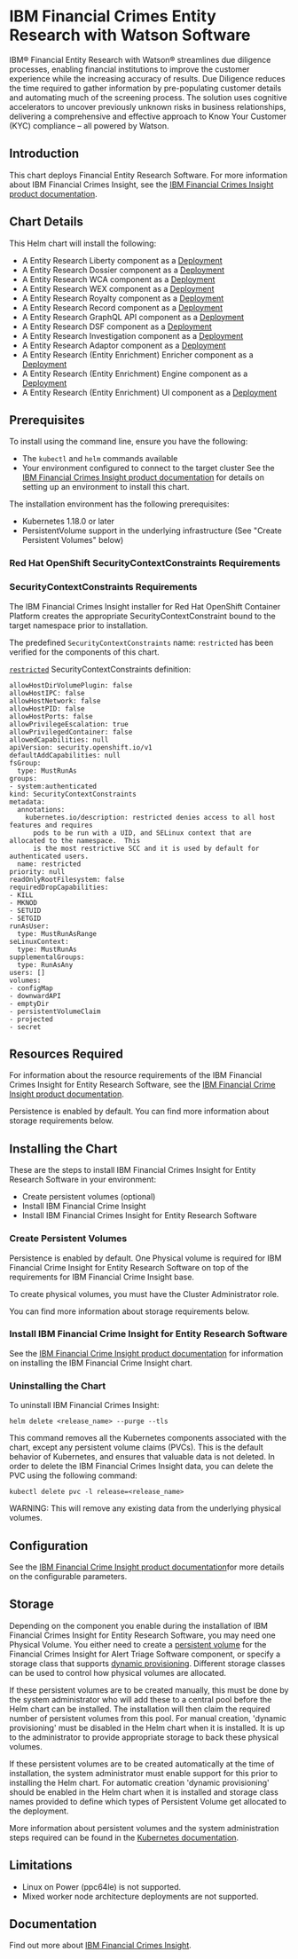 
# IBM Financial Crimes Entity Research with Watson Software

IBM® Financial Entity Research with Watson® streamlines due diligence processes, enabling financial institutions to improve the customer experience while the increasing accuracy of results. Due Diligence reduces the time required to gather information by pre-populating customer details and automating much of the screening process. The solution uses cognitive accelerators to uncover previously unknown risks in business relationships, delivering a comprehensive and effective approach to Know Your Customer (KYC) compliance – all powered by Watson.

## Introduction
This chart deploys Financial Entity Research Software. For more information about IBM Financial Crimes Insight, see the [IBM Financial Crimes Insight product documentation](https://www.ibm.com/support/knowledgecenter/SSCKRH_6.6.0/fcdd/kc_welcome.html).

## Chart Details
This Helm chart will install the following:

- A Entity Research Liberty component as a [Deployment](https://kubernetes.io/docs/concepts/workloads/controllers/deployment/)
- A Entity Research Dossier component as a [Deployment](https://kubernetes.io/docs/concepts/workloads/controllers/deployment/)
- A Entity Research WCA component as a [Deployment](https://kubernetes.io/docs/concepts/workloads/controllers/deployment/)
- A Entity Research WEX component as a [Deployment](https://kubernetes.io/docs/concepts/workloads/controllers/deployment/)
- A Entity Research Royalty component as a [Deployment](https://kubernetes.io/docs/concepts/workloads/controllers/deployment/)
- A Entity Research Record component as a [Deployment](https://kubernetes.io/docs/concepts/workloads/controllers/deployment/)
- A Entity Research GraphQL API component as a [Deployment](https://kubernetes.io/docs/concepts/workloads/controllers/deployment/)
- A Entity Research DSF component as a [Deployment](https://kubernetes.io/docs/concepts/workloads/controllers/deployment/)
- A Entity Research Investigation component as a [Deployment](https://kubernetes.io/docs/concepts/workloads/controllers/deployment/)
- A Entity Research Adaptor component as a [Deployment](https://kubernetes.io/docs/concepts/workloads/controllers/deployment/)
- A Entity Research (Entity Enrichment) Enricher component as a [Deployment](https://kubernetes.io/docs/concepts/workloads/controllers/deployment/)
- A Entity Research (Entity Enrichment) Engine component as a [Deployment](https://kubernetes.io/docs/concepts/workloads/controllers/deployment/)
- A Entity Research (Entity Enrichment) UI component as a [Deployment](https://kubernetes.io/docs/concepts/workloads/controllers/deployment/)


## Prerequisites
To install using the command line, ensure you have the following:

- The `kubectl` and `helm` commands available
- Your environment configured to connect to the target cluster
See the [IBM Financial Crimes Insight product documentation](https://www.ibm.com/support/knowledgecenter/SSCKRH) for details on setting up an environment to install this chart.

The installation environment has the following prerequisites:

- Kubernetes 1.18.0 or later
- PersistentVolume support in the underlying infrastructure (See "Create Persistent Volumes" below)

### Red Hat OpenShift SecurityContextConstraints Requirements

### SecurityContextConstraints Requirements

The IBM Financial Crimes Insight installer for Red Hat OpenShift Container Platform creates the appropriate SecurityContextConstraint bound to the target namespace prior to installation.

The predefined `SecurityContextConstraints` name: `restricted` has been verified for the components of this chart.

[`restricted`](https://ibm.biz/cpkspec-scc) SecurityContextConstraints definition:
```
allowHostDirVolumePlugin: false
allowHostIPC: false
allowHostNetwork: false
allowHostPID: false
allowHostPorts: false
allowPrivilegeEscalation: true
allowPrivilegedContainer: false
allowedCapabilities: null
apiVersion: security.openshift.io/v1
defaultAddCapabilities: null
fsGroup:
  type: MustRunAs
groups:
- system:authenticated
kind: SecurityContextConstraints
metadata:
  annotations:
    kubernetes.io/description: restricted denies access to all host features and requires
      pods to be run with a UID, and SELinux context that are allocated to the namespace.  This
      is the most restrictive SCC and it is used by default for authenticated users.
  name: restricted
priority: null
readOnlyRootFilesystem: false
requiredDropCapabilities:
- KILL
- MKNOD
- SETUID
- SETGID
runAsUser:
  type: MustRunAsRange
seLinuxContext:
  type: MustRunAs
supplementalGroups:
  type: RunAsAny
users: []
volumes:
- configMap
- downwardAPI
- emptyDir
- persistentVolumeClaim
- projected
- secret
```

## Resources Required
For information about the resource requirements of the IBM Financial Crimes Insight for Entity Research Software, see the [IBM Financial Crime Insight product documentation](https://www.ibm.com/support/knowledgecenter/SSCKRH_6.6.0/fcdd/c_fcdd_system_requirements.html).

Persistence is enabled by default. You can find more information about storage requirements below.

## Installing the Chart

These are the steps to install IBM Financial Crimes Insight for Entity Research Software in your environment:

- Create persistent volumes (optional)
- Install IBM Financial Crime Insight
- Install IBM Financial Crimes Insight for Entity Research Software

### Create Persistent Volumes

Persistence is enabled by default.  One Physical volume is required for IBM Financial Crime Insight for Entity Research Software on top of the requirements for IBM Financial Crime Insight base.

To create physical volumes, you must have the Cluster Administrator role.

You can find more information about storage requirements below.

### Install IBM Financial Crime Insight for Entity Research Software

See the [IBM Financial Crime Insight product documentation](https://www.ibm.com/support/knowledgecenter/SSCKRH_6.6.0/fcdd/t_install_fcdd.html) for information on installing the IBM Financial Crime Insight chart.

### Uninstalling the Chart

To uninstall IBM Financial Crimes Insight:

```
helm delete <release_name> --purge --tls
```

This command removes all the Kubernetes components associated with the chart, except any persistent volume claims (PVCs). This is the default behavior of Kubernetes, and ensures that valuable data is not deleted. In order to delete the IBM Financial Crimes Insight data, you can delete the PVC using the following command:

```
kubectl delete pvc -l release=<release_name>
```

WARNING: This will remove any existing data from the underlying physical volumes.

## Configuration

See the [IBM Financial Crime Insight product documentation](https://www.ibm.com/support/knowledgecenter/SSCKRH_6.6.0/fcdd/t_install_overview.html)for more details on the configurable parameters.


## Storage
Depending on the component you enable during the installation of IBM Financial Crimes Insight for Entity Research Software, you may need one Physical Volume. You either need to create a
[persistent volume](https://kubernetes.io/docs/concepts/storage/persistent-volumes/#static) for the Financial Crimes Insight for Alert Triage Software component, or specify a
storage class that supports [dynamic provisioning](https://kubernetes.io/docs/concepts/storage/persistent-volumes/#dynamic). Different storage classes can be used to control how physical volumes are allocated.

If these persistent volumes are to be created manually, this must be done by the system administrator who will add these to a central pool before the Helm chart can be installed. The installation will then claim the required number of persistent volumes from this pool. For manual creation, 'dynamic provisioning' must be disabled in the Helm chart when it is installed. It is up to the administrator to provide appropriate storage to back these physical volumes.

If these persistent volumes are to be created automatically at the time of installation, the system administrator must enable support for this prior to installing the Helm chart. For automatic creation 'dynamic provisioning' should be enabled in the Helm chart when it is installed and storage class names provided to define which types of Persistent Volume get allocated to the deployment.

More information about persistent volumes and the system administration steps required can be found in the [Kubernetes documentation](https://kubernetes.io/docs/concepts/storage/persistent-volumes/).

## Limitations
- Linux on Power (ppc64le) is not supported.
- Mixed worker node architecture deployments are not supported.

## Documentation

Find out more about [IBM Financial Crimes Insight](https://www.ibm.com/support/knowledgecenter/SSCKRH_6.6.0/fcdd/kc_welcome.html).
